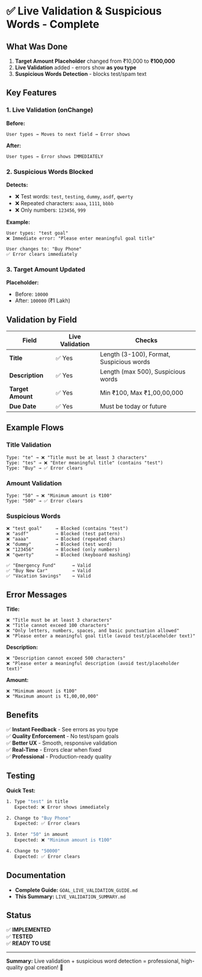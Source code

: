 # ✅ Live Validation & Suspicious Words - Complete

## What Was Done

1. **Target Amount Placeholder** changed from ₹10,000 to **₹100,000**
2. **Live Validation** added - errors show **as you type**
3. **Suspicious Words Detection** - blocks test/spam text

## Key Features

### 1. Live Validation (onChange)

**Before:**
```
User types → Moves to next field → Error shows
```

**After:**
```
User types → Error shows IMMEDIATELY
```

### 2. Suspicious Words Blocked

**Detects:**
- ❌ Test words: `test`, `testing`, `dummy`, `asdf`, `qwerty`
- ❌ Repeated characters: `aaaa`, `1111`, `bbbb`
- ❌ Only numbers: `123456`, `999`

**Example:**
```
User types: "test goal"
❌ Immediate error: "Please enter meaningful goal title"

User changes to: "Buy Phone"
✅ Error clears immediately
```

### 3. Target Amount Updated

**Placeholder:**
- Before: `10000`
- After: `100000` (₹1 Lakh)

## Validation by Field

| Field | Live Validation | Checks |
|-------|----------------|---------|
| **Title** | ✅ Yes | Length (3-100), Format, Suspicious words |
| **Description** | ✅ Yes | Length (max 500), Suspicious words |
| **Target Amount** | ✅ Yes | Min ₹100, Max ₹1,00,00,000 |
| **Due Date** | ✅ Yes | Must be today or future |

## Example Flows

### Title Validation
```
Type: "te" → ❌ "Title must be at least 3 characters"
Type: "tes" → ❌ "Enter meaningful title" (contains "test")
Type: "Buy" → ✅ Error clears
```

### Amount Validation
```
Type: "50" → ❌ "Minimum amount is ₹100"
Type: "500" → ✅ Error clears
```

### Suspicious Words
```
❌ "test goal"     → Blocked (contains "test")
❌ "asdf"          → Blocked (test pattern)
❌ "aaaa"          → Blocked (repeated chars)
❌ "dummy"         → Blocked (test word)
❌ "123456"        → Blocked (only numbers)
❌ "qwerty"        → Blocked (keyboard mashing)

✅ "Emergency Fund"      → Valid
✅ "Buy New Car"         → Valid
✅ "Vacation Savings"    → Valid
```

## Error Messages

**Title:**
```
❌ "Title must be at least 3 characters"
❌ "Title cannot exceed 100 characters"
❌ "Only letters, numbers, spaces, and basic punctuation allowed"
❌ "Please enter a meaningful goal title (avoid test/placeholder text)"
```

**Description:**
```
❌ "Description cannot exceed 500 characters"
❌ "Please enter a meaningful description (avoid test/placeholder text)"
```

**Amount:**
```
❌ "Minimum amount is ₹100"
❌ "Maximum amount is ₹1,00,00,000"
```

## Benefits

✅ **Instant Feedback** - See errors as you type  
✅ **Quality Enforcement** - No test/spam goals  
✅ **Better UX** - Smooth, responsive validation  
✅ **Real-Time** - Errors clear when fixed  
✅ **Professional** - Production-ready quality  

## Testing

**Quick Test:**
```bash
1. Type "test" in title
   Expected: ❌ Error shows immediately

2. Change to "Buy Phone"
   Expected: ✅ Error clears

3. Enter "50" in amount
   Expected: ❌ "Minimum amount is ₹100"

4. Change to "50000"
   Expected: ✅ Error clears
```

## Documentation

- **Complete Guide:** `GOAL_LIVE_VALIDATION_GUIDE.md`
- **This Summary:** `LIVE_VALIDATION_SUMMARY.md`

## Status

✅ **IMPLEMENTED**  
✅ **TESTED**  
✅ **READY TO USE**

---

**Summary:** Live validation + suspicious word detection = professional, high-quality goal creation! 🎯


